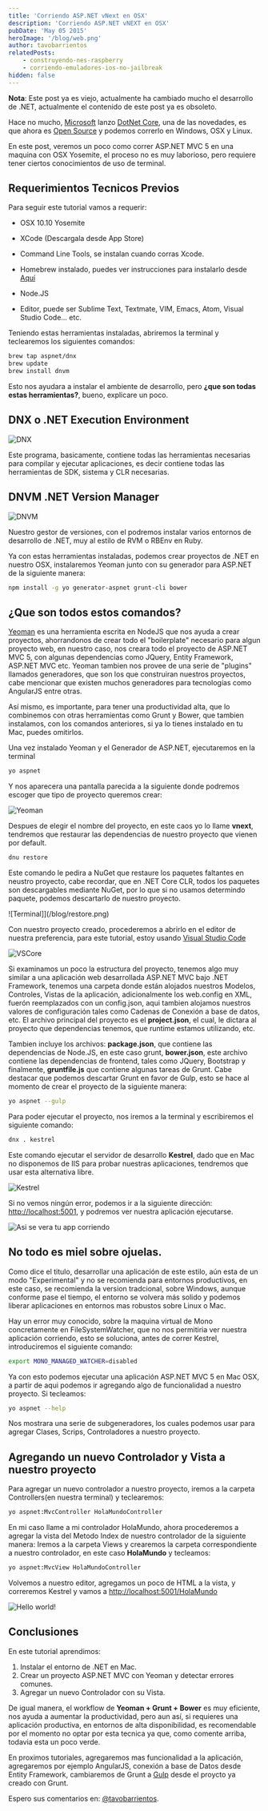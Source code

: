 ```yaml
---
title: 'Corriendo ASP.NET vNext en OSX'
description: 'Corriendo ASP.NET vNEXT en OSX'
pubDate: 'May 05 2015'
heroImage: '/blog/web.png'
author: tavobarrientos
relatedPosts:
    - construyendo-nes-raspberry
    - corriendo-emuladores-ios-no-jailbreak
hidden: false
---
```


**Nota**: Este post ya es viejo, actualmente ha cambiado mucho el desarrollo de .NET, actualmente el contenido de este post ya es obsoleto.

Hace no mucho, [Microsoft](http://www.microsoft.com) lanzo [DotNet Core](https://github.com/dotnet/corefx), una de las novedades, es que ahora es [Open Source](http://blogs.msdn.com/b/dotnet/archive/2014/11/12/net-core-is-open-source.aspx) y podemos correrlo en Windows, OSX y Linux.

En este post, veremos un poco como correr ASP.NET MVC 5 en una maquina con OSX Yosemite, el proceso no es muy laborioso, pero requiere tener ciertos conocimientos de uso de terminal.

## Requerimientos Tecnicos Previos

Para seguir este tutorial vamos a requerir:

- OSX 10.10 Yosemite

- XCode (Descargala desde App Store)

- Command Line Tools, se instalan cuando corras Xcode.

- Homebrew instalado, puedes ver instrucciones para instalarlo desde [Aquí](http://brew.sh/)

- Node.JS

- Editor, puede ser Sublime Text, Textmate, VIM, Emacs, Atom, Visual Studio Code... etc.

Teniendo estas herramientas instaladas, abriremos la terminal y teclearemos los siguientes comandos:

```bash
brew tap aspnet/dnx
brew update
brew install dnvm
```

Esto nos ayudara a instalar el ambiente de desarrollo, pero **¿que son todas estas herramientas?**, bueno, explicare un poco.

## DNX o .NET Execution Environment

![DNX](/blog/dnx.png)

Este programa, basicamente, contiene todas las herramientas necesarias para compilar y ejecutar aplicaciones, es decir contiene todas las herramientas de SDK, sistema y CLR necesarias.

## DNVM .NET Version Manager

![DNVM](/blog/dnvm.png)

Nuestro gestor de versiones, con el podremos instalar varios entornos de desarrollo de .NET, muy al estilo de RVM o RBEnv en Ruby.

Ya con estas herramientas instaladas, podemos crear proyectos de .NET en nuestro OSX, instalaremos Yeoman junto con su generador para ASP.NET de la siguiente manera:

```bash
npm install -g yo generator-aspnet grunt-cli bower
```

## ¿Que son todos estos comandos?

[Yeoman](http://www.yeoman.io) es una herramienta escrita en NodeJS que nos ayuda a crear proyectos, ahorrandonos de crear todo el "boilerplate" necesario para algun proyecto web, en nuestro caso, nos creara todo el proyecto de ASP.NET MVC 5, con algunas dependencias
como JQuery, Entity Framework, ASP.NET MVC etc.
Yeoman tambien nos provee de una serie de "plugins" llamados generadores, que son los que construiran nuestros proyectos, cabe mencionar que existen muchos generadores para tecnologías como AngularJS entre otras.

Así mismo, es importante, para tener una productividad alta, que lo combinemos con otras herramientas como Grunt y Bower, que tambien instalamos, con los comandos anteriores, si ya lo tienes instalado en tu Mac, puedes omitirlos.

Una vez instalado Yeoman y el Generador de ASP.NET, ejecutaremos en la terminal

```bash
yo aspnet
```

Y nos aparecera una pantalla parecida a la siguiente donde podremos escoger que tipo de proyecto queremos crear:

![Yeoman](/blog/yeoman.png)

Despues de elegir el nombre del proyecto, en este caos yo lo llame **vnext**, tendremos que restaurar las dependencias de nuestro proyecto que vienen por default.

```bash
dnu restore
```

Este comando le pedira a NuGet que restaure los paquetes faltantes en neustro proyecto, cabe recordar, que en .NET Core CLR, todos los paquetes son descargables mediante NuGet, por lo que si no usamos determindo paquete, podemos descartarlo de nuestro proyecto.

![Terminal]](/blog/restore.png)

Con nuestro proyecto creado, procederemos a abrirlo en el editor de nuestra preferencia, para este tutorial, estoy usando [Visual Studio Code](https://code.visualstudio.com//)

![VSCore](/blog/vss.png)

Si examinamos un poco la estructura del proyecto, tenemos algo muy similar a una aplicación web desarrollada ASP.NET MVC bajo .NET Framework, tenemos una carpeta donde están alojados nuestros Modelos, Controles, Vistas de la aplicación, adicionalmente los web.config
en XML, fuerón reemplazados con un config.json, aqui tambien alojamos nuestros valores de configuración tales como Cadenas de Conexión a base de datos, etc.
El archivo principal del proyecto es el **project.json**, el cual, le dictara al proyecto que dependencias tenemos, que runtime estamos utilizando, etc.

Tambien incluye los archivos: **package.json**, que contiene las dependencias de Node.JS, en este caso grunt, **bower.json**, este archivo contiene las dependencias de frontend, tales como JQuery, Bootstrap y finalmente, **gruntfile.js** que contiene algunas tareas de Grunt.
Cabe destacar que podemos descartar Grunt en favor de Gulp, esto se hace al momento de crear el proyecto de la siguiente manera:

```bash
yo aspnet --gulp
```

Para poder ejecutar el proyecto, nos iremos a la terminal y escribiremos el siguiente comando:

```bash
dnx . kestrel
```

Este comando ejecutar el servidor de desarrollo **Kestrel**, dado que en Mac no disponemos de IIS para probar nuestras aplicaciones, tendremos que usar esta alternativa libre.

![Kestrel](/blog/kestrel.png)

Si no vemos ningún error, podemos ir a la siguiente dirección: [http://localhost:5001](http://localhost:5001), y podremos ver nuestra aplicación ejecutarse.

![Asi se vera tu app corriendo](/blog/web.png)

## No todo es miel sobre ojuelas.

Como dice el titulo, desarrollar una aplicación de este estilo, aún esta de un modo "Experimental" y no se recomienda para entornos productivos, en este caso, se recomienda la version tradcional, sobre Windows, aunque conforme pase el tiempo, el entorno se volvera más solido
y podemos liberar aplicaciones en entornos mas robustos sobre Linux o Mac.

Hay un error muy conocido, sobre la maquina virtual de Mono concretamente en FileSystemWatcher, que no nos permitiria ver nuestra aplicación corriendo, esto se soluciona, antes de correr Kestrel, introduciremos el siguiente comando:

```bash
export MONO_MANAGED_WATCHER=disabled
```

Ya con esto podemos ejecutar una aplicación ASP.NET MVC 5 en Mac OSX, a partir de aqui podemos ir agregando algo de funcionalidad a nuestro proyecto.
Si tecleamos:

```bash
yo aspnet --help
```

Nos mostrara una serie de subgeneradores, los cuales podemos usar para agregar Clases, Scrips, Controladores a nuestro proyecto.

## Agregando un nuevo Controlador y Vista a nuestro proyecto

Para agregar un nuevo controlador a nuestro proyecto, iremos a la carpeta Controllers(en nuestra terminal) y teclearemos:

```bash
yo aspnet:MvcController HolaMundoController
```

En mi caso llame a mi controlador HolaMundo, ahora procederemos a agregar la vista del Metodo Index de nuestro controlador de la siguiente manera:
Iremos a la carpeta Views y crearemos la carpeta correspondiente a nuestro controlador, en este caso **HolaMundo** y tecleamos:

```bash
yo aspnet:MvcView HolaMundoController
```

Volvemos a nuestro editor, agregamos un poco de HTML a la vista, y correremos Kestrel y vamos a [http://localhost:5001/HolaMundo](http://localhost:5001/HolaMundo)

![Hello world!](/blog/holamundo.png)

## Conclusiones

En este tutorial aprendimos:

1. Instalar el entorno de .NET en Mac.
2. Crear un proyecto ASP.NET MVC con Yeoman y detectar errores comunes.
3. Agregar un nuevo Controlador con su Vista.

De igual manera, el workflow de **Yeoman + Grunt + Bower** es muy eficiente, nos ayuda a aumentar la productividad, pero aun así, si requieres una aplicación productiva, en entornos de alta disponibilidad, es recomendable por el momento no optar por esta tecnica
ya que, como comente arriba, todavia esta un poco verde.

En proximos tutoriales, agregaremos mas funcionalidad a la aplicación, agregaremos por ejemplo AngularJS, conexión a base de Datos desde Entity Framework, cambiaremos de Grunt a [Gulp](http://gulpjs.com) desde el proycto ya creado con Grunt.

Espero sus comentarios en: [@tavobarrientos](http://twitter.com/tavobarrientos).

